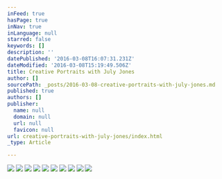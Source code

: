 ```yaml
---
inFeed: true
hasPage: true
inNav: true
inLanguage: null
starred: false
keywords: []
description: ''
datePublished: '2016-03-08T16:07:31.231Z'
dateModified: '2016-03-08T15:19:49.506Z'
title: Creative Portraits with July Jones
author: []
sourcePath: _posts/2016-03-08-creative-portraits-with-july-jones.md
published: true
authors: []
publisher:
  name: null
  domain: null
  url: null
  favicon: null
url: creative-portraits-with-july-jones/index.html
_type: Article

---
```

![](https://the-grid-user-content.s3-us-west-2.amazonaws.com/a7a03aa5-292b-4f4b-a5c5-36379806ac2f.jpg)
![](https://the-grid-user-content.s3-us-west-2.amazonaws.com/7ca85c3d-785c-4eb7-a4f5-685f0ec99957.jpg)
![](https://the-grid-user-content.s3-us-west-2.amazonaws.com/bf903763-6ee1-4df8-8144-db3a9fa78072.jpg)
![](https://the-grid-user-content.s3-us-west-2.amazonaws.com/ee45d05d-0775-4636-848d-04bcfac60e8f.jpg)
![](https://the-grid-user-content.s3-us-west-2.amazonaws.com/7b5aaf50-cee7-428d-ae00-892712842bdd.jpg)
![](https://the-grid-user-content.s3-us-west-2.amazonaws.com/76f771f2-b9ba-4fa4-9eb9-8858110efab2.jpg)
![](https://the-grid-user-content.s3-us-west-2.amazonaws.com/15c235c6-86f0-4a73-854c-3e321d34fb3b.jpg)
![](https://the-grid-user-content.s3-us-west-2.amazonaws.com/5cd5fd5b-674a-4937-a177-e101546112a9.jpg)
![](https://the-grid-user-content.s3-us-west-2.amazonaws.com/84cf8430-40b5-45e9-9dcb-a5837934310e.jpg)
![](https://the-grid-user-content.s3-us-west-2.amazonaws.com/9c6aaccc-fa12-4941-99d8-725999dd5d20.jpg)